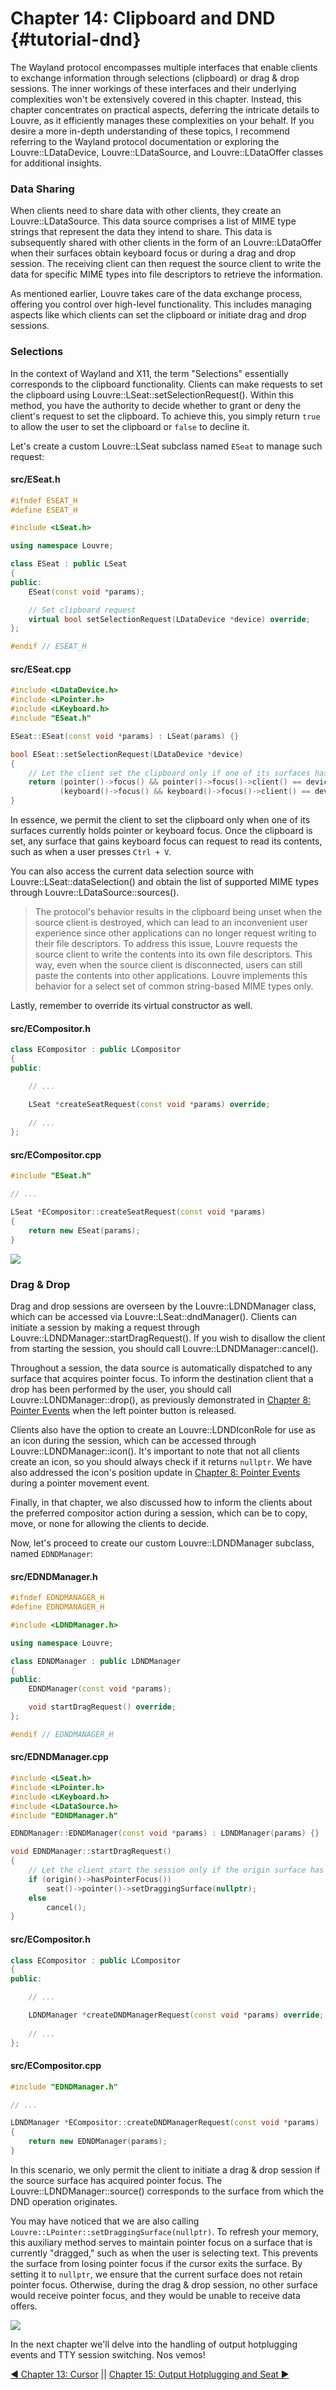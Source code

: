 # Chapter 14: Clipboard and DND {#tutorial-dnd}

The Wayland protocol encompasses multiple interfaces that enable clients to exchange information through selections (clipboard) or drag & drop sessions. The inner workings of these interfaces and their underlying complexities won't be extensively covered in this chapter. Instead, this chapter concentrates on practical aspects, deferring the intricate details to Louvre, as it efficiently manages these complexities on your behalf. If you desire a more in-depth understanding of these topics, I recommend referring to the Wayland protocol documentation or exploring the Louvre::LDataDevice, Louvre::LDataSource, and Louvre::LDataOffer classes for additional insights.

### Data Sharing

When clients need to share data with other clients, they create an Louvre::LDataSource. This data source comprises a list of MIME type strings that represent the data they intend to share. This data is subsequently shared with other clients in the form of an Louvre::LDataOffer when their surfaces obtain keyboard focus or during a drag and drop session. The receiving client can then request the source client to write the data for specific MIME types into file descriptors to retrieve the information.

As mentioned earlier, Louvre takes care of the data exchange process, offering you control over high-level functionality. This includes managing aspects like which clients can set the clipboard or initiate drag and drop sessions.

### Selections

In the context of Wayland and X11, the term "Selections" essentially corresponds to the clipboard functionality. Clients can make requests to set the clipboard using Louvre::LSeat::setSelectionRequest(). Within this method, you have the authority to decide whether to grant or deny the client's request to set the clipboard. To achieve this, you simply return `true` to allow the user to set the clipboard or `false` to decline it.

Let's create a custom Louvre::LSeat subclass named `ESeat` to manage such request:

#### src/ESeat.h

```cpp
#ifndef ESEAT_H
#define ESEAT_H

#include <LSeat.h>

using namespace Louvre;

class ESeat : public LSeat
{
public:
    ESeat(const void *params);

    // Set clipboard request
    virtual bool setSelectionRequest(LDataDevice *device) override;
};

#endif // ESEAT_H
```

#### src/ESeat.cpp

```cpp
#include <LDataDevice.h>
#include <LPointer.h>
#include <LKeyboard.h>
#include "ESeat.h"

ESeat::ESeat(const void *params) : LSeat(params) {}

bool ESeat::setSelectionRequest(LDataDevice *device)
{
    // Let the client set the clipboard only if one of its surfaces has pointer or keyboard focus
    return (pointer()->focus() && pointer()->focus()->client() == device->client()) ||
           (keyboard()->focus() && keyboard()->focus()->client() == device->client());
}
```

In essence, we permit the client to set the clipboard only when one of its surfaces currently holds pointer or keyboard focus. Once the clipboard is set, any surface that gains keyboard focus can request to read its contents, such as when a user presses `Ctrl + V`.

You can also access the current data selection source with Louvre::LSeat::dataSelection() and obtain the list of supported MIME types through Louvre::LDataSource::sources().

> The protocol's behavior results in the clipboard being unset when the source client is destroyed, which can lead to an inconvenient user experience since other applications can no longer request writing to their file descriptors. To address this issue, Louvre requests the source client to write the contents into its own file descriptors. This way, even when the source client is disconnected, users can still paste the contents into other applications. Louvre implements this behavior for a select set of common string-based MIME types only.

Lastly, remember to override its virtual constructor as well.

#### src/ECompositor.h

```cpp
class ECompositor : public LCompositor
{
public:

    // ...

    LSeat *createSeatRequest(const void *params) override;
    
    // ...
};
```

#### src/ECompositor.cpp

```cpp
#include "ESeat.h"

// ...

LSeat *ECompositor::createSeatRequest(const void *params)
{
    return new ESeat(params);
}
```

<img src="https://lh3.googleusercontent.com/pw/ADCreHdgbJtLy_zUvO4NO1osqHXHK1Ihe0whT9ELd9br8qTykn0yhxWQ7VRJYP8sD01h-o8AnvFXBj0oAQBFblnWOTycMf0KRmKK3ymDFgiAkO14GAJJ3HA=w2400"/>

### Drag & Drop

Drag and drop sessions are overseen by the Louvre::LDNDManager class, which can be accessed via Louvre::LSeat::dndManager(). Clients can initiate a session by making a request through Louvre::LDNDManager::startDragRequest(). If you wish to disallow the client from starting the session, you should call Louvre::LDNDManager::cancel().

Throughout a session, the data source is automatically dispatched to any surface that acquires pointer focus. To inform the destination client that a drop has been performed by the user, you should call Louvre::LDNDManager::drop(), as previously demonstrated in [Chapter 8: Pointer Events](08.md) when the left pointer button is released.

Clients also have the option to create an Louvre::LDNDIconRole for use as an icon during the session, which can be accessed through Louvre::LDNDManager::icon(). It's important to note that not all clients create an icon, so you should always check if it returns `nullptr`. We have also addressed the icon's position update in [Chapter 8: Pointer Events](08.md) during a pointer movement event.

Finally, in that chapter, we also discussed how to inform the clients about the preferred compositor action during a session, which can be to copy, move, or none for allowing the clients to decide.

Now, let's proceed to create our custom Louvre::LDNDManager subclass, named `EDNDManager`:

#### src/EDNDManager.h

```cpp
#ifndef EDNDMANAGER_H
#define EDNDMANAGER_H

#include <LDNDManager.h>

using namespace Louvre;

class EDNDManager : public LDNDManager
{
public:
    EDNDManager(const void *params);

    void startDragRequest() override;
};

#endif // EDNDMANAGER_H
```

#### src/EDNDManager.cpp

```cpp
#include <LSeat.h>
#include <LPointer.h>
#include <LKeyboard.h>
#include <LDataSource.h>
#include "EDNDManager.h"

EDNDManager::EDNDManager(const void *params) : LDNDManager(params) {}

void EDNDManager::startDragRequest()
{
    // Let the client start the session only if the origin surface has pointer focus
    if (origin()->hasPointerFocus())
        seat()->pointer()->setDraggingSurface(nullptr);
    else
        cancel();
}
```

#### src/ECompositor.h

```cpp
class ECompositor : public LCompositor
{
public:

    // ...

    LDNDManager *createDNDManagerRequest(const void *params) override;
    
    // ...
};
```

#### src/ECompositor.cpp

```cpp
#include "EDNDManager.h"

// ...

LDNDManager *ECompositor::createDNDManagerRequest(const void *params)
{
    return new EDNDManager(params);
}
```

In this scenario, we only permit the client to initiate a drag & drop session if the source surface has acquired pointer focus. The Louvre::LDNDManager::source() corresponds to the surface from which the DND operation originates.

You may have noticed that we are also calling `Louvre::LPointer::setDraggingSurface(nullptr)`. To refresh your memory, this auxiliary method serves to maintain pointer focus on a surface that is currently "dragged," such as when the user is selecting text. This prevents the surface from losing pointer focus if the cursor exits the surface. By setting it to `nullptr`, we ensure that the current surface does not retain pointer focus. Otherwise, during the drag & drop session, no other surface would receive pointer focus, and they would be unable to receive data offers.

<img src="https://lh3.googleusercontent.com/pw/ADCreHffCRJauTwh6Hg_oKaV2GBz87mJu-9iJFu_ZjowKiAqvbADV5dVCLIHshoVi_mXFHcDQTJdtrZvFBF2D7YiElihz2dNdDlf399nT_zdJfhdRm7cP9Y=w2400"/>

In the next chapter we'll delve into the handling of output hotplugging events and TTY session switching. Nos vemos!

<a href="13.md">◀ Chapter 13: Cursor</a> || <a href="15.md"> Chapter 15: Output Hotplugging and Seat ▶</a>